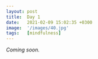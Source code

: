 ```yaml
---
layout: post
title:  Day 1
date:   2021-02-09 15:02:35 +0300
image:  '/images/40.jpg'
tags:   [mindfulness]
---
```

*Coming soon.*